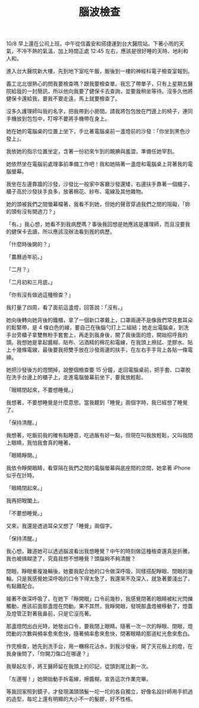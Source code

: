 ﻿---
layout: post
title: 腦波檢查
category: 記
tags: [腦袋瓜, 看病]
---

10/8 早上還在公司上班，中午從信義安和搭捷運到台大醫院站。下著小雨的天氣，不冷不熱的氣溫，加上時間正處 12:45 左右，應該是很好睡的天時、地利和人和。

<!--more-->
進入台大醫院新大樓，先到地下室吃午飯，飯後到一樓的神經科電子檢查室報到。

義工北北很熱心的問我要檢查嗎？跟我要檢查單。我忘了帶單子，只有上星期五醫院給我的一封簡訊，所以他向我要了健保卡去查詢，並要我稍坐等待。沒多久他將健保卡還給我，要我不要走遠，馬上就要檢查了。

沒多久護理師叫我的名字，把我帶到小房間。請我將包包放在門邊上的椅子，連同手機放到包包中，叮嚀不要將手機帶在身上。

她在她的電腦桌的位置上坐下，手比著電腦桌前一盞燈前的沙發：「你坐到黑色沙發上」。

我依她的指示位置坐定，含著一份初來乍到的靦腆與羞澀，準備任她宰割。

她依然坐在電腦前處理事前準備工作吧！我和她隔著一盞燈和電腦桌上背著我的電腦螢幕。

我坐在左邊靠牆的沙發，沙發比一般家中客廳沙發還矮，右邊扶手靠著一個櫃子，櫃子高於沙發扶手良多，放著棉花、紗布、電線及其他雜物。

她的頭被我們之間螢幕檔著，我看不到她，但她的聲音穿過我們之間的阻礙，「妳的頭有沒有開過刀？」

「有。」我心想，她看不到我病歷嗎？事後我回想是她應該是護理師，而且沒要我的健保卡去讀，所以應該沒辦法看到我的病歷。

「什麼時後開的？」

「農曆過年前。」

「二月？」

「二月初和三月底。」

「你有沒有做過這種檢查？」

我打量了四周，看了面前這盞燈，回答說：「沒有。」

她向後轉向她背後的鐵櫃，拿了一個新口罩戴上，口罩兩邊不是像我們常見套耳朵的鬆緊帶，是 4 條白色的線，要自己在後腦勺打上二組結；她走出電腦桌，到洗手台旁櫃子拿雙無粉手套套上，再走到我身後，開了我後面的燈，開始招呼我的頭。我想她是拿起醬糊、貼布、沾酒精的棉花和電線，在我頭上擦拭、塗膠水、貼上十幾條電線，最後要我把雙手放在沙發兩邊的扶手，在左右手手背上各貼一條電線。

她把沙發後方的燈關掉，說整個檢查要 15 分鐘，走回電腦桌前，把手套、口罩脫在洗手台邊上的櫃子上，走進電腦螢幕前坐下，要我放輕鬆。

「眼睛閉起來，不要想睡覺。」

我想著，不要想睡覺是什麼意思。當我聽到「睡覺」兩個字時，我已經想了睡覺了。

「保持清醒。」

我想著，吃飯前我的確有點睡意，吃過飯有好一點，但現在叫我放輕鬆，又叫我閉上眼睛，我怕我會真的睡著。

「眼睛睜開。」

我依令睜開眼睛，看穿隔在我們之間的電腦螢幕與底座間的空間，她拿著 iPhone 似乎在計時。

「眼睛閉起來。」

我再把眼闔上。

「不要想睡覺。」

又來，我還是透過耳朵又想了「睡覺」兩個字。

「保持清醒。」

我心想，難道她可以透過腦波看出我想睡覺？中午的時刻做這種檢查還真是折騰，我也被搞糊塗了，究竟我想不想睡覺？頭腦夠不夠清醒？

閉眼、睜眼重複幾輪後，她要我配合她的口令做深呼吸，同樣搭配睜眼、閉眼的幾輪。只是我感覺她深呼吸的口令下得太急了，我還來不及深入，就急著要淺出了，有點難配合。

接著不做深呼吸了，在她下「睜開眼」口令前幾秒，我感覺閉著的眼睛被紅光閃爍觸動，應該前面那盞燈在閃動。果不其然，我睜開眼，發現那盞燈被移動了，燈蓋及燈管正對著我鼻前，只是它沒亮著。

那盞燈閃出白光時，她發出口令，要我閉上眼睛。隨著一次一次的睜眼、閉眼，燈閃動的次數與頻率愈來愈快，隨著頻率愈來愈快，閉著眼睛的那道紅光愈來愈白。

作完檢查，她先到洗手台，用一糰棉花沾水，到我沙發後，開了天花板上的燈，在我身後問了，「你開刀傷口在哪邊？」

我舉起左手，將王醫師留在我頭上的印記，從頭到尾比劃一次。

「左邊喔！」她開始動手拆電線，擦醬糊，宣告這次作業完畢。

等我回家照到鏡子，才發現滿頭頭髮一坨一坨的各自獨立，好像名設計師用手抓過的造型，每坨上還有明顯的大小不一的髮膠，好不性格。